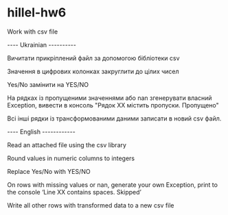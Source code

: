 # hillel-hw6
Work with csv file

---- Ukrainian ----------

Вичитати прикріплений файл за допомогою бібліотеки csv

Значення в цифрових колонках закруглити до цілих чисел

Yes/No замінити на YES/NO

На рядках із пропущеними  значеннями або nan згенерувати власний Exception, вивести в консоль "Рядок ХХ містить пропуски. Пропущено"

Всі інші рядки із трансформованими даними записати в новий csv файл.


---- English ------------

Read an attached file using the csv library

Round values in numeric columns to integers

Replace Yes/No with YES/NO

On rows with missing values or nan, generate your own Exception, print to the console ‘Line XX contains spaces. Skipped’

Write all other rows with transformed data to a new csv file
